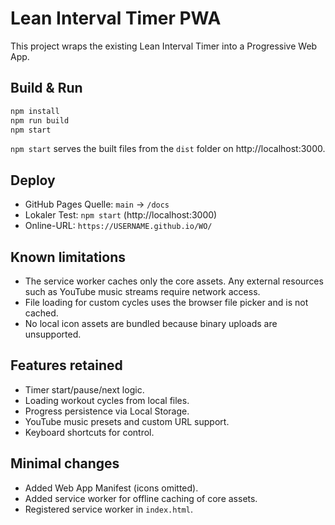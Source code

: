 # Lean Interval Timer PWA

This project wraps the existing Lean Interval Timer into a Progressive Web App.

## Build & Run

```bash
npm install
npm run build
npm start
```

`npm start` serves the built files from the `dist` folder on http://localhost:3000.

## Deploy

* GitHub Pages Quelle: `main` → `/docs`
* Lokaler Test: `npm start` (http://localhost:3000)
* Online-URL: `https://USERNAME.github.io/WO/`

## Known limitations

* The service worker caches only the core assets. Any external resources such as YouTube music streams require network access.
* File loading for custom cycles uses the browser file picker and is not cached.
* No local icon assets are bundled because binary uploads are unsupported.

## Features retained

* Timer start/pause/next logic.
* Loading workout cycles from local files.
* Progress persistence via Local Storage.
* YouTube music presets and custom URL support.
* Keyboard shortcuts for control.

## Minimal changes

* Added Web App Manifest (icons omitted).
* Added service worker for offline caching of core assets.
* Registered service worker in `index.html`.
